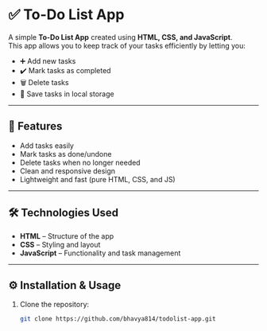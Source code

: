 # ✅ To-Do List App

A simple **To-Do List App** created using **HTML, CSS, and JavaScript**.  
This app allows you to keep track of your tasks efficiently by letting you:

- ➕ Add new tasks  
- ✔️ Mark tasks as completed  
- 🗑️ Delete tasks  
- 💾 Save tasks in local storage  

---

## 🚀 Features
- Add tasks easily
- Mark tasks as done/undone
- Delete tasks when no longer needed
- Clean and responsive design
- Lightweight and fast (pure HTML, CSS, and JS)

---

## 🛠️ Technologies Used
- **HTML** – Structure of the app  
- **CSS** – Styling and layout  
- **JavaScript** – Functionality and task management  

---

## ⚙️ Installation & Usage
1. Clone the repository:
   ```bash
   git clone https://github.com/bhavya814/todolist-app.git
